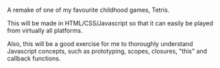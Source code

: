 A remake of one of my favourite childhood games, Tetris.

This will be made in HTML/CSS/Javascript so that it can easily be played from virtually all platforms.

Also, this will be a good exercise for me to thoroughly understand Javascript concepts, such as prototyping, scopes, closures, "this" and callback functions.

